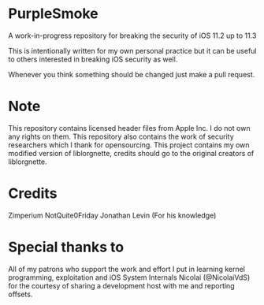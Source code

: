 # PurpleSmoke
A work-in-progress repository for breaking the security of iOS 11.2 up to 11.3

This is intentionally written for my own personal practice but it can be useful to others interested in breaking iOS security as well.

Whenever you think something should be changed just make a pull request.


# Note
This repository contains licensed header files from Apple Inc. I do not own any rights on them.
This repository also contains the work of security researchers which I thank for opensourcing.
This project contains my own modified version of liblorgnette, credits should go to the original creators of liblorgnette.


# Credits
Zimperium
NotQuite0Friday
Jonathan Levin (For his knowledge)

# Special thanks to
All of my patrons who support the work and effort I put in learning kernel programming, exploitation and iOS System Internals
Nicolai (@NicolaiVdS) for the courtesy of sharing a development host with me and reporting offsets.
